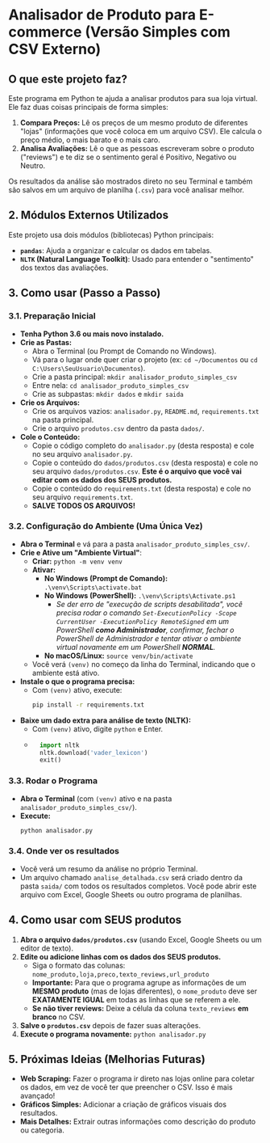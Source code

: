 # Analisador de Produto para E-commerce (Versão Simples com CSV Externo)

## O que este projeto faz?

Este programa em Python te ajuda a analisar produtos para sua loja virtual. Ele faz duas coisas principais de forma simples:

1.  **Compara Preços:** Lê os preços de um mesmo produto de diferentes "lojas" (informações que você coloca em um arquivo CSV). Ele calcula o preço médio, o mais barato e o mais caro.
2.  **Analisa Avaliações:** Lê o que as pessoas escreveram sobre o produto ("reviews") e te diz se o sentimento geral é Positivo, Negativo ou Neutro.

Os resultados da análise são mostrados direto no seu Terminal e também são salvos em um arquivo de planilha (`.csv`) para você analisar melhor.

## 2. Módulos Externos Utilizados

Este projeto usa dois módulos (bibliotecas) Python principais:

* **`pandas`**: Ajuda a organizar e calcular os dados em tabelas.
* **`NLTK` (Natural Language Toolkit)**: Usado para entender o "sentimento" dos textos das avaliações.

## 3. Como usar (Passo a Passo)

### 3.1. Preparação Inicial

* **Tenha Python 3.6 ou mais novo instalado.**
* **Crie as Pastas:**
    * Abra o Terminal (ou Prompt de Comando no Windows).
    * Vá para o lugar onde quer criar o projeto (ex: `cd ~/Documentos` ou `cd C:\Users\SeuUsuario\Documentos`).
    * Crie a pasta principal: `mkdir analisador_produto_simples_csv`
    * Entre nela: `cd analisador_produto_simples_csv`
    * Crie as subpastas: `mkdir dados` e `mkdir saida`
* **Crie os Arquivos:**
    * Crie os arquivos vazios: `analisador.py`, `README.md`, `requirements.txt` na pasta principal.
    * Crie o arquivo `produtos.csv` dentro da pasta `dados/`.
* **Cole o Conteúdo:**
    * Copie o código completo do `analisador.py` (desta resposta) e cole no seu arquivo `analisador.py`.
    * Copie o conteúdo do `dados/produtos.csv` (desta resposta) e cole no seu arquivo `dados/produtos.csv`. **Este é o arquivo que você vai editar com os dados dos SEUS produtos.**
    * Copie o conteúdo do `requirements.txt` (desta resposta) e cole no seu arquivo `requirements.txt`.
    * **SALVE TODOS OS ARQUIVOS!**

### 3.2. Configuração do Ambiente (Uma Única Vez)

* **Abra o Terminal** e vá para a pasta `analisador_produto_simples_csv/`.
* **Crie e Ative um "Ambiente Virtual"**:
    * **Criar:** `python -m venv venv`
    * **Ativar:**
        * **No Windows (Prompt de Comando):** `.\venv\Scripts\activate.bat`
        * **No Windows (PowerShell):** `.\venv\Scripts\Activate.ps1`
            * *Se der erro de "execução de scripts desabilitada", você precisa rodar o comando `Set-ExecutionPolicy -Scope CurrentUser -ExecutionPolicy RemoteSigned` em um PowerShell **como Administrador**, confirmar, fechar o PowerShell de Administrador e tentar ativar o ambiente virtual novamente em um PowerShell **NORMAL**.*
        * **No macOS/Linux:** `source venv/bin/activate`
    * Você verá `(venv)` no começo da linha do Terminal, indicando que o ambiente está ativo.
* **Instale o que o programa precisa:**
    * Com `(venv)` ativo, execute:
        ```bash
        pip install -r requirements.txt
        ```
* **Baixe um dado extra para análise de texto (NLTK):**
    * Com `(venv)` ativo, digite `python` e Enter.
    * ```python
        import nltk
        nltk.download('vader_lexicon')
        exit()
        ```

### 3.3. Rodar o Programa

* **Abra o Terminal** (com `(venv)` ativo e na pasta `analisador_produto_simples_csv/`).
* **Execute:**
    ```bash
    python analisador.py
    ```

### 3.4. Onde ver os resultados

* Você verá um resumo da análise no próprio Terminal.
* Um arquivo chamado `analise_detalhada.csv` será criado dentro da pasta `saida/` com todos os resultados completos. Você pode abrir este arquivo com Excel, Google Sheets ou outro programa de planilhas.

## 4. Como usar com SEUS produtos

1.  **Abra o arquivo `dados/produtos.csv`** (usando Excel, Google Sheets ou um editor de texto).
2.  **Edite ou adicione linhas com os dados dos SEUS produtos.**
    * Siga o formato das colunas: `nome_produto,loja,preco,texto_reviews,url_produto`
    * **Importante:** Para que o programa agrupe as informações de um **MESMO produto** (mas de lojas diferentes), o `nome_produto` deve ser **EXATAMENTE IGUAL** em todas as linhas que se referem a ele.
    * **Se não tiver reviews:** Deixe a célula da coluna `texto_reviews` **em branco** no CSV.
3.  **Salve o `produtos.csv`** depois de fazer suas alterações.
4.  **Execute o programa novamente:** `python analisador.py`

## 5. Próximas Ideias (Melhorias Futuras)

* **Web Scraping:** Fazer o programa ir direto nas lojas online para coletar os dados, em vez de você ter que preencher o CSV. Isso é mais avançado!
* **Gráficos Simples:** Adicionar a criação de gráficos visuais dos resultados.
* **Mais Detalhes:** Extrair outras informações como descrição do produto ou categoria.